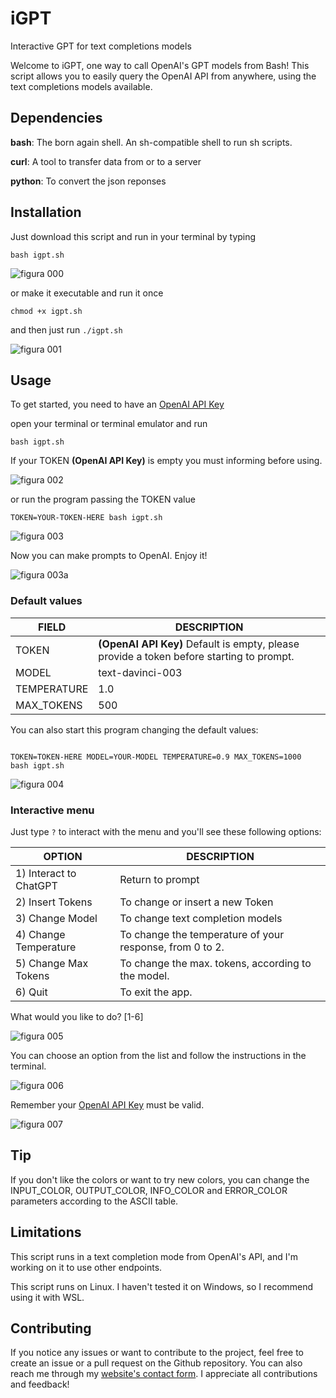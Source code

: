 # iGPT
Interactive GPT for text completions models

Welcome to iGPT, one way to call OpenAI's GPT models from Bash! This script allows you to easily query the OpenAI API from anywhere, using the text completions models available.

## Dependencies

**bash**: The born again shell. An sh-compatible shell to run sh scripts.

**curl**: A tool to transfer data from or to a server

**python**: To convert the json reponses

## Installation

Just download this script and run in your terminal by typing

`bash igpt.sh` 

![figura 000](https://raw.githubusercontent.com/jhonesto/files/main/images/iGPT/gpt000.png)

or make it executable and run it once

`chmod +x igpt.sh` 

and then just run `./igpt.sh`

![figura 001](https://raw.githubusercontent.com/jhonesto/files/main/images/iGPT/gpt001.png)

## Usage

To get started, you need to have an [OpenAI API Key](https://platform.openai.com/account/api-keys)

open your terminal or terminal emulator and run 

`bash igpt.sh`

If your TOKEN **(OpenAI API Key)** is empty you must informing before using. 

![figura 002](https://raw.githubusercontent.com/jhonesto/files/main/images/iGPT/gpt002.png)

or run the program passing the TOKEN value

`TOKEN=YOUR-TOKEN-HERE bash igpt.sh`

![figura 003](https://raw.githubusercontent.com/jhonesto/files/main/images/iGPT/gpt003.png)

Now you can make prompts to OpenAI. Enjoy it!

![figura 003a](https://raw.githubusercontent.com/jhonesto/files/main/images/iGPT/gpt003a.png)

### Default values

| FIELD | DESCRIPTION |
| --- | --- |
| TOKEN | **(OpenAI API Key)** Default is empty,  please provide a token before starting to prompt. |
| MODEL | text-davinci-003 |
| TEMPERATURE | 1.0 |
| MAX_TOKENS | 500 |

You can also start this program changing the default values:

```shell

TOKEN=TOKEN-HERE MODEL=YOUR-MODEL TEMPERATURE=0.9 MAX_TOKENS=1000  bash igpt.sh

```

![figura 004](https://raw.githubusercontent.com/jhonesto/files/main/images/iGPT/gpt004.png)


### Interactive menu

Just type `?` to interact with the menu and you'll see these following options:

| OPTION | DESCRIPTION |
| --- | --- |
| 1) Interact to ChatGPT |  Return to  prompt |
| 2) Insert Tokens | To change or insert a new Token |
| 3) Change Model | To change text completion models |
| 4) Change Temperature | To change the temperature of your response, from 0 to 2. |
| 5) Change Max Tokens | To change the max. tokens, according to the model. |
| 6) Quit | To exit the app. |

What would you like to do? [1-6]

![figura 005](https://raw.githubusercontent.com/jhonesto/files/main/images/iGPT/gpt005.png)

You can choose an option from the list and follow the instructions in the terminal.

![figura 006](https://raw.githubusercontent.com/jhonesto/files/main/images/iGPT/gpt006.png)

Remember your [OpenAI API Key](https://platform.openai.com/account/api-keys) must be valid.

![figura 007](https://raw.githubusercontent.com/jhonesto/files/main/images/iGPT/gpt007.png)

## Tip

If you don't like the colors or want to try new colors, you can change the INPUT_COLOR, OUTPUT_COLOR, INFO_COLOR and ERROR_COLOR parameters according to the ASCII table.

## Limitations

This script runs in a text completion mode from OpenAI's API, and I'm working on it to use other endpoints.

This script runs on Linux. I haven't tested it on Windows, so I recommend using it with WSL.

## Contributing
If you notice any issues or want to contribute to the project, feel free to create an issue or a pull request on the Github repository. You can also reach me through my [website's contact form](https://www.joaohonesto.com.br). I appreciate all contributions and feedback!
